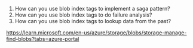 1. How can you use blob index tags to implement a saga pattern?
2. How can you use blob index tags to do failure analysis?
3. How can you use blob index tags to lookup data from the past?

https://learn.microsoft.com/en-us/azure/storage/blobs/storage-manage-find-blobs?tabs=azure-portal

